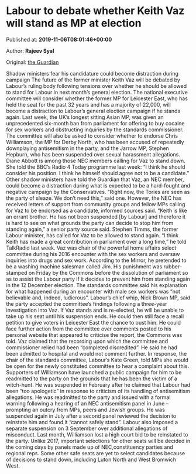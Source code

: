 
# Labour to debate whether Keith Vaz will stand as MP at election

Published at: **2019-11-06T08:01:46+00:00**

Author: **Rajeev Syal**

Original: [the Guardian](https://www.theguardian.com/politics/2019/nov/06/labour-to-debate-whether-keith-vaz-will-stand-as-mp-at-election)

Shadow ministers fear his candidature could become distraction during campaign
The future of the former minister Keith Vaz will be debated by Labour’s ruling body following tensions over whether he should be allowed to stand for Labour in next month’s general election.
The national executive committee will consider whether the former MP for Leicester East, who has held the seat for the past 32 years and has a majority of 22,000, will become a distraction to Labour’s general election campaign if he stands again.
Last week, the UK’s longest sitting Asian MP, was given an unprecedented six-month ban from parliament for offering to buy cocaine for sex workers and obstructing inquiries by the standards commissioner.
The committee will also be asked to consider whether to endorse Chris Williamson, the MP for Derby North, who has been accused of repeatedly downplaying antisemitism in the party, and the Jarrow MP, Stephen Hepburn, who has been suspended over sexual harassment allegations.
Diane Abbott is among those NEC members calling for Vaz to stand down. She told the BBC’s Radio 4 Today programme last week: “I think he should consider his position. I think he himself should agree not to be a candidate.”
Other shadow ministers have told the Guardian that Vaz, an NEC member, could become a distraction during what is expected to be a hard-fought and negative campaign by the Conservatives. “Right now, the Tories are seen as the party of sleaze. We don’t need this,” said one.
However, the NEC has received letters of support from community groups and fellow MPs calling for Vaz to be endorsed as a candidate, informed sources said. “Keith is like an errant brother. He has not been suspended [by Labour] and therefore it is hard to see on what grounds the party can decide to stop him from standing again,” a senior party source said.
Stephen Timms, the former Labour minister, has called for Vaz to be allowed to stand again. “I think Keith has made a great contribution in parliament over a long time,” he told TalkRadio last week.
Vaz was chair of the powerful home affairs select committee during his 2016 encounter with the sex workers and oversaw inquiries into drugs and sex work. According to the Mirror, he pretended to be a washing machine salesman called Jim.
His punishment was rubber-stamped on Friday by the Commons before the dissolution of parliament so as to assist the Labour party if it decides to prevent him from standing again in the 12 December election.
The standards committee said his explanation for what happened during an encounter with male sex workers was “not believable and, indeed, ludicrous”.
Labour’s chief whip, Nick Brown MP, said the party accepted the committee’s findings following a three-year investigation into Vaz.
If Vaz stands and is re-elected, he will be unable to take up his seat until his suspension ends. He could then still face a recall petition to give voters in Leicester East the chance to oust him. He could face further action from the committee over comments posted to his personal website that appeared to criticise the report, the Commons was told.
Vaz claimed that the recording upon which the committee and commissioner relied had been “completed discredited”. He said he had been admitted to hospital and would not comment further.
In response, the chair of the standards committee, Labour’s Kate Green, told MPs she would be open for the newly constituted committee to hear a complaint about this.
Supporters of Williamson have launched a public campaign for him to be readmitted to the party on the grounds that he has been the victim of a witch-hunt. He was suspended in February after he claimed that Labour had been “too apologetic” in response to criticism of its handling of antisemitism allegations.
He was readmitted to the party and issued with a formal warning following a hearing of an NEC antisemitism panel in June – prompting an outcry from MPs, peers and Jewish groups.
He was suspended again in July after a second panel reviewed the decision to reinstate him and found it “cannot safely stand”.
Labour also imposed a separate suspension on 3 September over additional allegations of misconduct. Last month, Williamson lost a high court bid to be reinstated to the party.
Unlike 2017, important selections for other seats will be decided in the coming days by panels made up of NEC,constituency parties and regional reps. Some other safe seats are yet to select candidates because of decisions to stand down, including Luton North and West Bromwich West.
